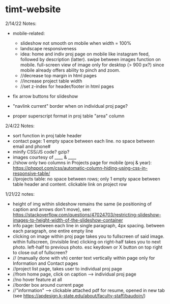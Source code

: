 # timt-website
2/14/22 Notes:
- mobile-related:
    - slideshow not smooth on mobile when width = 100%
    - landscape responsiveness
    - idea: home and indiv proj page on mobile like instagram feed, followed by description (latter). swipe between images function on mobile. full-screen view of image only for desktop (> 900 px?) since mobile already offers ability to pinch and zoom.
    - //decrease top margin in html pages
    - //increase project table width
    - //set z-index for header/footer in html pages
    
- fix arrow buttons for slideshow
- "navlink current" border when on individual proj page?
- proper superscript format in proj table "area" column


2/4/22 Notes:
- sort function in proj table header
- contact page: 1 empty space between each line. no space between email and phone#
- minify CSS/JS code? gzip?
- images courtesy of ____ & ____
- //show only two columns in Projects page for mobile (proj & year): 
https://phppot.com/css/automatic-column-hiding-using-css-in-responsive-table/
- //projects table: no space between rows; only 1 empty space between table header and content. clickable link on project row


1/21/22 notes:
- height of img within slideshow remains the same (ie positioning of caption and arrows don't move), see: https://stackoverflow.com/questions/47024703/restricting-slideshow-images-to-height-width-of-the-slideshow-container
- info page: between each line in single paragraph, 4px spacing. between each paragraph, one entire empty line
- clicking on image within proj page takes you to fullscreen of said image. within fullscreen, (invisible line) clicking on right-half takes you to next photo. left-half to previous photo. esc keydown or X button on top right to close out of fullscreen?
- // (manually done with vh) center text vertically within page only for Information and Contact pages
- //project list page, takes user to individual proj page
- //from home page, click on caption --> individual proj page
- //no hover feature at all
- //border box around current page
- //"information" --> clickable attached pdf for resume, opened in new tab (see https://apdesign.k-state.edu/about/faculty-staff/baudoin/)